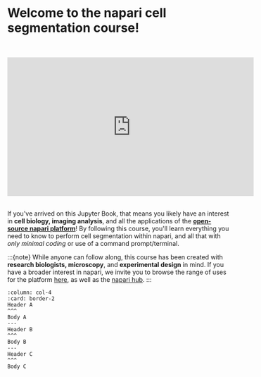 # Welcome to the napari cell segmentation course!

<br><center><iframe width="560" height="315" src="https://www.youtube.com/embed/VXdFOcBCto4" title="YouTube video player" frameborder="0" allow="accelerometer; autoplay; clipboard-write; encrypted-media; gyroscope; picture-in-picture" allowfullscreen></iframe></center> <br>

If you've arrived on this Jupyter Book, that means you likely have an interest in **cell biology, imaging analysis**, and all the applications of the [**open-source napari platform**](https://www.napari.org)! By following this course, you'll learn everything you need to know to perform cell segmentation within napari, and all that with *only minimal coding* or use of a command prompt/terminal. 

:::{note}
While anyone can follow along, this course has been created with **research biologists, microscopy**, and **experimental design** in mind. If you have a broader interest in napari, we invite you to browse the range of uses for the platform [here](https://napari.org/gallery.html), as well as the [napari hub](https://wwww.napari-hub.com).
:::

````{panels}
:column: col-4
:card: border-2
Header A
^^^
Body A
---
Header B
^^^
Body B
---
Header C
^^^
Body C
````


